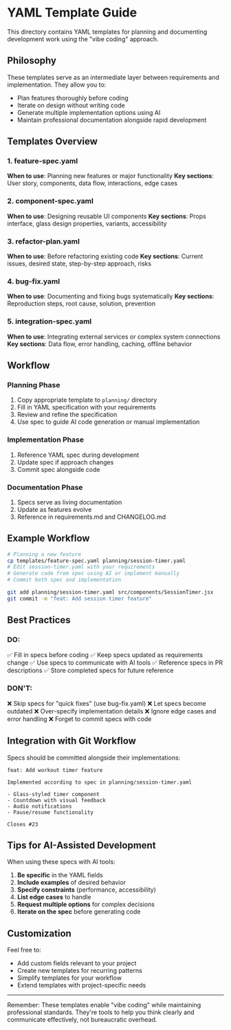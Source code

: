 # YAML Template Guide

This directory contains YAML templates for planning and documenting development work using the "vibe coding" approach.

## Philosophy

These templates serve as an intermediate layer between requirements and implementation. They allow you to:
- Plan features thoroughly before coding
- Iterate on design without writing code
- Generate multiple implementation options using AI
- Maintain professional documentation alongside rapid development

## Templates Overview

### 1. feature-spec.yaml
**When to use**: Planning new features or major functionality
**Key sections**: User story, components, data flow, interactions, edge cases

### 2. component-spec.yaml  
**When to use**: Designing reusable UI components
**Key sections**: Props interface, glass design properties, variants, accessibility

### 3. refactor-plan.yaml
**When to use**: Before refactoring existing code
**Key sections**: Current issues, desired state, step-by-step approach, risks

### 4. bug-fix.yaml
**When to use**: Documenting and fixing bugs systematically
**Key sections**: Reproduction steps, root cause, solution, prevention

### 5. integration-spec.yaml
**When to use**: Integrating external services or complex system connections
**Key sections**: Data flow, error handling, caching, offline behavior

## Workflow

### Planning Phase
1. Copy appropriate template to `planning/` directory
2. Fill in YAML specification with your requirements
3. Review and refine the specification
4. Use spec to guide AI code generation or manual implementation

### Implementation Phase
1. Reference YAML spec during development
2. Update spec if approach changes
3. Commit spec alongside code

### Documentation Phase
1. Specs serve as living documentation
2. Update as features evolve
3. Reference in requirements.md and CHANGELOG.md

## Example Workflow

```bash
# Planning a new feature
cp templates/feature-spec.yaml planning/session-timer.yaml
# Edit session-timer.yaml with your requirements
# Generate code from spec using AI or implement manually
# Commit both spec and implementation

git add planning/session-timer.yaml src/components/SessionTimer.jsx
git commit -m "feat: Add session timer feature"
```

## Best Practices

### DO:
✅ Fill in specs before coding
✅ Keep specs updated as requirements change
✅ Use specs to communicate with AI tools
✅ Reference specs in PR descriptions
✅ Store completed specs for future reference

### DON'T:
❌ Skip specs for "quick fixes" (use bug-fix.yaml)
❌ Let specs become outdated
❌ Over-specify implementation details
❌ Ignore edge cases and error handling
❌ Forget to commit specs with code

## Integration with Git Workflow

Specs should be committed alongside their implementations:

```
feat: Add workout timer feature

Implemented according to spec in planning/session-timer.yaml

- Glass-styled timer component
- Countdown with visual feedback
- Audio notifications
- Pause/resume functionality

Closes #23
```

## Tips for AI-Assisted Development

When using these specs with AI tools:

1. **Be specific** in the YAML fields
2. **Include examples** of desired behavior
3. **Specify constraints** (performance, accessibility)
4. **List edge cases** to handle
5. **Request multiple options** for complex decisions
6. **Iterate on the spec** before generating code

## Customization

Feel free to:
- Add custom fields relevant to your project
- Create new templates for recurring patterns
- Simplify templates for your workflow
- Extend templates with project-specific needs

---

Remember: These templates enable "vibe coding" while maintaining professional standards. They're tools to help you think clearly and communicate effectively, not bureaucratic overhead.

